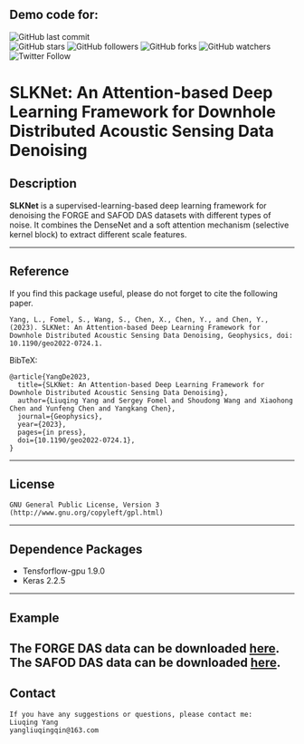 ## Demo code for:


![GitHub last commit](https://img.shields.io/github/last-commit/YangLiuqing-add/SLKNet?style=plastic)    
![GitHub stars](https://img.shields.io/github/stars/YangLiuqing-add/SLKNet?style=social)
![GitHub followers](https://img.shields.io/github/followers/SLKNet?style=social)
![GitHub forks](https://img.shields.io/github/forks/YangLiuqing-add/SLKNet?style=social)
![GitHub watchers](https://img.shields.io/github/watchers/YangLiuqing-add/SLKNet?style=social)
![Twitter Follow](https://img.shields.io/twitter/follow/YangLiuqing-add?style=social)

**SLKNet: An Attention-based Deep Learning Framework for Downhole Distributed Acoustic Sensing Data Denoising**
======

## Description

**SLKNet** is a supervised-learning-based deep learning framework for denoising the FORGE and SAFOD DAS datasets with different types of noise. It combines the DenseNet and a soft attention mechanism (selective kernel block) to extract different scale features. 

------------------- 
## Reference
If you find this package useful, please do not forget to cite the following paper.

    Yang, L., Fomel, S., Wang, S., Chen, X., Chen, Y., and Chen, Y., (2023). SLKNet: An Attention-based Deep Learning Framework for Downhole Distributed Acoustic Sensing Data Denoising, Geophysics, doi: 10.1190/geo2022-0724.1.
    
BibTeX:
	
	@article{YangDe2023,
	  title={SLKNet: An Attention-based Deep Learning Framework for Downhole Distributed Acoustic Sensing Data Denoising},
	  author={Liuqing Yang and Sergey Fomel and Shoudong Wang and Xiaohong Chen and Yunfeng Chen and Yangkang Chen},
	  journal={Geophysics},
	  year={2023},
	  pages={in press},
	  doi={10.1190/geo2022-0724.1},
	}
	
-------------------   
## License
    GNU General Public License, Version 3
    (http://www.gnu.org/copyleft/gpl.html)  
  
-------------------    
## Dependence Packages
* Tensforflow-gpu 1.9.0 
* Keras 2.2.5

-------------------   
## Example

   The FORGE DAS data can be downloaded [here](https://github.com/chenyk1990/dasdenoising-dataonly).
   The SAFOD DAS data can be downloaded [here](https://github.com/chenyk1990/dasmrrcoh-dataonly).
-------------------   
## Contact
    If you have any suggestions or questions, please contact me:
    Liuqing Yang 
    yangliuqingqin@163.com
  
  
  
  
  
